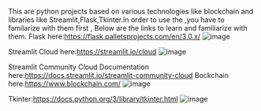 This are python projects based on various technologies like blockchain and libraries like Streamlit,Flask,Tkinter.In order to use the ,you have to familarize with them first ,
Below are the links to learn and familiarize with them. 
Flask here:https://flask.palletsprojects.com/en/3.0.x/
![image](https://github.com/TakudzwaChoto/PROJECTS/assets/56199912/f74e44a8-1365-44df-939c-c1a3dad921e2)

Streamlit Cloud here:https://streamlit.io/cloud
![image](https://github.com/TakudzwaChoto/PROJECTS/assets/56199912/972d8771-0ab1-4395-9a64-b7f34f93673b)

Streamlit Community Cloud Documentation here:https://docs.streamlit.io/streamlit-community-cloud
Bockchain here:https://www.blockchain.com/
![image](https://github.com/TakudzwaChoto/PROJECTS/assets/56199912/fd4e7825-0a49-4c91-b0c3-888440c8a98a)

Tkinter:https://docs.python.org/3/library/tkinter.html
![image](https://github.com/TakudzwaChoto/PROJECTS/assets/56199912/5a1570bc-070b-4a8d-adf3-daf6cee1a45f)

